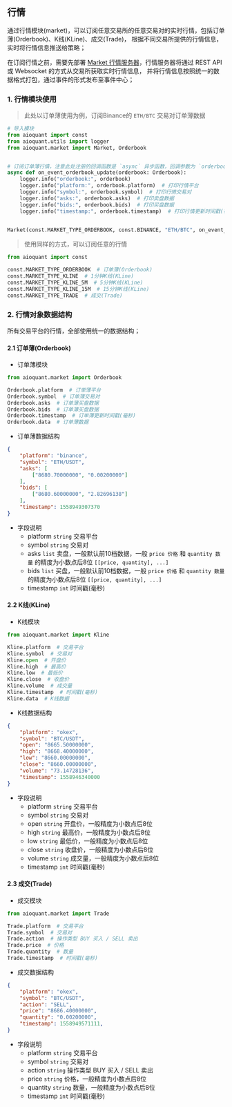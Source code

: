 ## 行情

通过行情模块(market)，可以订阅任意交易所的任意交易对的实时行情，包括订单薄(Orderbook)、K线(KLine)、成交(Trade)，
根据不同交易所提供的行情信息，实时将行情信息推送给策略；

在订阅行情之前，需要先部署 [Market 行情服务器](https://github.com/TheNextQuant/Market)，行情服务器将通过 REST API 或 Websocket 的方式从交易所获取实时行情信息，
并将行情信息按照统一的数据格式打包，通过事件的形式发布至事件中心；


### 1. 行情模块使用

> 此处以订单薄使用为例，订阅Binance的 `ETH/BTC` 交易对订单薄数据
```python
# 导入模块
from aioquant import const
from aioquant.utils import logger
from aioquant.market import Market, Orderbook


# 订阅订单薄行情，注意此处注册的回调函数是 `async` 异步函数，回调参数为 `orderbook` 对象，数据结构查看下边的介绍。
async def on_event_orderbook_update(orderbook: Orderbook):
    logger.info("orderbook:", orderbook)
    logger.info("platform:", orderbook.platform)  # 打印行情平台
    logger.info("symbol:", orderbook.symbol)  # 打印行情交易对
    logger.info("asks:", orderbook.asks)  # 打印卖盘数据
    logger.info("bids:", orderbook.bids)  # 打印买盘数据 
    logger.info("timestamp:", orderbook.timestamp)  # 打印行情更新时间戳(毫秒)
    

Market(const.MARKET_TYPE_ORDERBOOK, const.BINANCE, "ETH/BTC", on_event_orderbook_update)
```

> 使用同样的方式，可以订阅任意的行情
```python
from aioquant import const

const.MARKET_TYPE_ORDERBOOK  # 订单薄(Orderbook)
const.MARKET_TYPE_KLINE  # 1分钟K线(KLine)
const.MARKET_TYPE_KLINE_5M  # 5分钟K线(KLine)
const.MARKET_TYPE_KLINE_15M  # 15分钟K线(KLine)
const.MARKET_TYPE_TRADE  # 成交(Trade)
```


### 2. 行情对象数据结构

所有交易平台的行情，全部使用统一的数据结构；

#### 2.1 订单薄(Orderbook)

- 订单薄模块
```python
from aioquant.market import Orderbook

Orderbook.platform  # 订单薄平台
Orderbook.symbol  # 订单薄交易对
Orderbook.asks  # 订单薄买盘数据
Orderbook.bids  # 订单薄买盘数据
Orderbook.timestamp  # 订单薄更新时间戳(毫秒)
Orderbook.data  # 订单薄数据
```

- 订单薄数据结构
```json
{
    "platform": "binance",
    "symbol": "ETH/USDT",
    "asks": [
        ["8680.70000000", "0.00200000"]
    ],
    "bids": [
        ["8680.60000000", "2.82696138"]
    ],
    "timestamp": 1558949307370
}
```

- 字段说明
    - platform `string` 交易平台
    - symbol `string` 交易对
    - asks `list` 卖盘，一般默认前10档数据，一般 `price 价格` 和 `quantity 数量` 的精度为小数点后8位 `[[price, quantity], ...]`
    - bids `list` 买盘，一般默认前10档数据，一般 `price 价格` 和 `quantity 数量` 的精度为小数点后8位 `[[price, quantity], ...]`
    - timestamp `int` 时间戳(毫秒)


#### 2.2 K线(KLine)

- K线模块
```python
from aioquant.market import Kline

Kline.platform  # 交易平台
Kline.symbol  # 交易对
Kline.open  # 开盘价
Kline.high  # 最高价
Kline.low  # 最低价
Kline.close  # 收盘价
Kline.volume  # 成交量
Kline.timestamp  # 时间戳(毫秒)
Kline.data  # K线数据
```

- K线数据结构
```json
{
    "platform": "okex",
    "symbol": "BTC/USDT",
    "open": "8665.50000000",
    "high": "8668.40000000",
    "low": "8660.00000000",
    "close": "8660.00000000",
    "volume": "73.14728136",
    "timestamp": 1558946340000
}
```

- 字段说明
    - platform `string` 交易平台
    - symbol `string` 交易对
    - open `string` 开盘价，一般精度为小数点后8位
    - high `string` 最高价，一般精度为小数点后8位
    - low `string` 最低价，一般精度为小数点后8位
    - close `string` 收盘价，一般精度为小数点后8位
    - volume `string` 成交量，一般精度为小数点后8位
    - timestamp `int` 时间戳(毫秒)


#### 2.3 成交(Trade)

- 成交模块
```python
from aioquant.market import Trade

Trade.platform  # 交易平台
Trade.symbol  # 交易对
Trade.action  # 操作类型 BUY 买入 / SELL 卖出
Trade.price  # 价格
Trade.quantity  # 数量
Trade.timestamp  # 时间戳(毫秒)
```

- 成交数据结构
```json
{
    "platform": "okex", 
    "symbol": "BTC/USDT", 
    "action": "SELL", 
    "price": "8686.40000000", 
    "quantity": "0.00200000", 
    "timestamp": 1558949571111,
}
```

- 字段说明
    - platform `string` 交易平台
    - symbol `string` 交易对
    - action `string` 操作类型 BUY 买入 / SELL 卖出
    - price `string` 价格，一般精度为小数点后8位
    - quantity `string` 数量，一般精度为小数点后8位
    - timestamp `int` 时间戳(毫秒)
